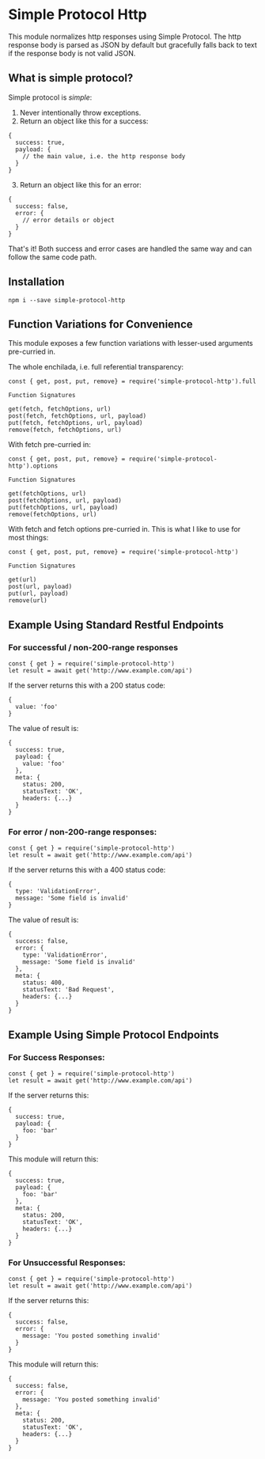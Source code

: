 # Simple Protocol Http

This module normalizes http responses using Simple Protocol.  The http response body is parsed as JSON by default but gracefully falls back to text if the response body is not valid JSON.

## What is simple protocol?

Simple protocol is *simple*:  
1) Never intentionally throw exceptions.  
2) Return an object like this for a success:
```
{
  success: true,
  payload: {
    // the main value, i.e. the http response body
  }
}
```
3) Return an object like this for an error:
```
{
  success: false,
  error: {
    // error details or object
  }
}
```
That's it!  Both success and error cases are handled the same way and can follow the same code path.

## Installation
```
npm i --save simple-protocol-http
```

## Function Variations for Convenience

This module exposes a few function variations with lesser-used arguments pre-curried in.

The whole enchilada, i.e. full referential transparency:
```
const { get, post, put, remove} = require('simple-protocol-http').full

Function Signatures

get(fetch, fetchOptions, url)
post(fetch, fetchOptions, url, payload)
put(fetch, fetchOptions, url, payload)
remove(fetch, fetchOptions, url)

```

With fetch pre-curried in:

```
const { get, post, put, remove} = require('simple-protocol-http').options

Function Signatures

get(fetchOptions, url)
post(fetchOptions, url, payload)
put(fetchOptions, url, payload)
remove(fetchOptions, url)

```

With fetch and fetch options pre-curried in.  This is what I like to use for most things:

```
const { get, post, put, remove} = require('simple-protocol-http')

Function Signatures

get(url)
post(url, payload)
put(url, payload)
remove(url)

```

## Example Using Standard Restful Endpoints

### For successful / non-200-range responses
```
const { get } = require('simple-protocol-http')
let result = await get('http://www.example.com/api')
```
If the server returns this with a 200 status code:
```
{
  value: 'foo'
}
```
The value of result is:
```
{
  success: true,
  payload: {
    value: 'foo'
  },
  meta: {
    status: 200,
    statusText: 'OK',
    headers: {...}
  }
}
```

### For error / non-200-range responses:
```
const { get } = require('simple-protocol-http')
let result = await get('http://www.example.com/api')
```
If the server returns this with a 400 status code:
```
{
  type: 'ValidationError',
  message: 'Some field is invalid'
}
```
The value of result is:
```
{
  success: false,
  error: {
    type: 'ValidationError',
    message: 'Some field is invalid'
  },
  meta: {
    status: 400,
    statusText: 'Bad Request',
    headers: {...}
  }
}
```

## Example Using Simple Protocol Endpoints

### For Success Responses:
```
const { get } = require('simple-protocol-http')
let result = await get('http://www.example.com/api')
```
If the server returns this:
```
{
  success: true,
  payload: {
    foo: 'bar'
  }
}
```
This module will return this:
```
{
  success: true,
  payload: {
    foo: 'bar'
  },
  meta: {
    status: 200,
    statusText: 'OK',
    headers: {...}
  }
}
```

### For Unsuccessful Responses:
```
const { get } = require('simple-protocol-http')
let result = await get('http://www.example.com/api')
```
If the server returns this:
```
{
  success: false,
  error: {
    message: 'You posted something invalid'
  }
}
```
This module will return this:
```
{
  success: false,
  error: {
    message: 'You posted something invalid'
  },
  meta: {
    status: 200,
    statusText: 'OK',
    headers: {...}
  }
}
```
